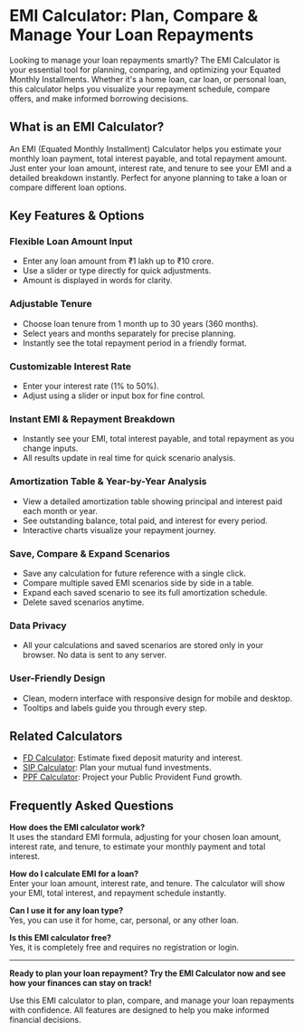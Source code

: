 # EMI Calculator: Plan, Compare & Manage Your Loan Repayments

Looking to manage your loan repayments smartly? The EMI Calculator is your essential tool for planning, comparing, and optimizing your Equated Monthly Installments. Whether it's a home loan, car loan, or personal loan, this calculator helps you visualize your repayment schedule, compare offers, and make informed borrowing decisions.

## What is an EMI Calculator?

An EMI (Equated Monthly Installment) Calculator helps you estimate your monthly loan payment, total interest payable, and total repayment amount. Just enter your loan amount, interest rate, and tenure to see your EMI and a detailed breakdown instantly. Perfect for anyone planning to take a loan or compare different loan options.

## Key Features & Options

### Flexible Loan Amount Input

- Enter any loan amount from ₹1 lakh up to ₹10 crore.
- Use a slider or type directly for quick adjustments.
- Amount is displayed in words for clarity.

### Adjustable Tenure

- Choose loan tenure from 1 month up to 30 years (360 months).
- Select years and months separately for precise planning.
- Instantly see the total repayment period in a friendly format.

### Customizable Interest Rate

- Enter your interest rate (1% to 50%).
- Adjust using a slider or input box for fine control.

### Instant EMI & Repayment Breakdown

- Instantly see your EMI, total interest payable, and total repayment as you change inputs.
- All results update in real time for quick scenario analysis.

### Amortization Table & Year-by-Year Analysis

- View a detailed amortization table showing principal and interest paid each month or year.
- See outstanding balance, total paid, and interest for every period.
- Interactive charts visualize your repayment journey.

### Save, Compare & Expand Scenarios

- Save any calculation for future reference with a single click.
- Compare multiple saved EMI scenarios side by side in a table.
- Expand each saved scenario to see its full amortization schedule.
- Delete saved scenarios anytime.

### Data Privacy

- All your calculations and saved scenarios are stored only in your browser. No data is sent to any server.

### User-Friendly Design

- Clean, modern interface with responsive design for mobile and desktop.
- Tooltips and labels guide you through every step.

## Related Calculators

- [FD Calculator](/fixed-deposit/calculator): Estimate fixed deposit maturity and interest.
- [SIP Calculator](/calculators/sip-calculator): Plan your mutual fund investments.
- [PPF Calculator](/calculators/ppf-calculator): Project your Public Provident Fund growth.

## Frequently Asked Questions

**How does the EMI calculator work?**  
It uses the standard EMI formula, adjusting for your chosen loan amount, interest rate, and tenure, to estimate your monthly payment and total interest.

**How do I calculate EMI for a loan?**  
Enter your loan amount, interest rate, and tenure. The calculator will show your EMI, total interest, and repayment schedule instantly.

**Can I use it for any loan type?**  
Yes, you can use it for home, car, personal, or any other loan.

**Is this EMI calculator free?**  
Yes, it is completely free and requires no registration or login.

---

**Ready to plan your loan repayment? Try the EMI Calculator now and see how your finances can stay on track!**

Use this EMI calculator to plan, compare, and manage your loan repayments with confidence. All features are designed to help you make informed financial decisions.
